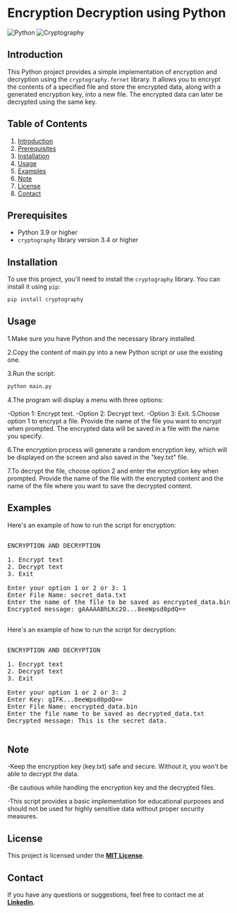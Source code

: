 # Encryption Decryption using Python

![Python](https://img.shields.io/badge/python-v3.9+-blue.svg)
![Cryptography](https://img.shields.io/badge/cryptography-v3.4+-green.svg)

## Introduction

This Python project provides a simple implementation of encryption and decryption using the `cryptography.fernet` library. It allows you to encrypt the contents of a specified file and store the encrypted data, along with a generated encryption key, into a new file. The encrypted data can later be decrypted using the same key.

## Table of Contents

1. [Introduction](#Introduction)
2. [Prerequisites](#Prerequisites)
3. [Installation](#Installation)
4. [Usage](#Usage)
5. [Examples](Examples)
6. [Note](#Note)
7. [License](#License)
8. [Contact](#Contact)

## Prerequisites

- Python 3.9 or higher
- `cryptography` library version 3.4 or higher

## Installation

To use this project, you'll need to install the `cryptography` library. You can install it using `pip`:

```bash
pip install cryptography
```

## Usage
1.Make sure you have Python and the necessary library installed.

2.Copy the content of main.py into a new Python script or use the existing one.

3.Run the script:
```bash
python main.py
```
4.The program will display a menu with three options:

-Option 1: Encrypt text.
-Option 2: Decrypt text.
-Option 3: Exit.
5.Choose option 1 to encrypt a file. Provide the name of the file you want to encrypt when prompted. The encrypted data will be saved in a file with the name you specify.

6.The encryption process will generate a random encryption key, which will be displayed on the screen and also saved in the "key.txt" file.

7.To decrypt the file, choose option 2 and enter the encryption key when prompted. Provide the name of the file with the encrypted content and the name of the file where you want to save the decrypted content.

## Examples
Here's an example of how to run the script for encryption:
<pre>

ENCRYPTION AND DECRYPTION

1. Encrypt text
2. Decrypt text
3. Exit

Enter your option 1 or 2 or 3: 1
Enter File Name: secret_data.txt
Enter the name of the file to be saved as encrypted_data.bin
Encrypted message: gAAAAABhLKc2O...8eeWpsd0pdQ==

</pre>

Here's an example of how to run the script for decryption:
<pre>

ENCRYPTION AND DECRYPTION

1. Encrypt text
2. Decrypt text
3. Exit

Enter your option 1 or 2 or 3: 2
Enter Key: gIFK...8eeWpsd0pdQ==
Enter File Name: encrypted_data.bin
Enter the file name to be saved as decrypted_data.txt
Decrypted message: This is the secret data.

</pre>

## Note
-Keep the encryption key (key.txt) safe and secure. Without it, you won't be able to decrypt the data.

-Be cautious while handling the encryption key and the decrypted files.

-This script provides a basic implementation for educational purposes and should not be used for highly sensitive data without proper security measures.

## License
This project is licensed under the __**[MIT License](https://github.com/spdx/license-list-data/blob/main/licenses.md)**__.

## Contact
If you have any questions or suggestions, feel free to contact me at __**[Linkedin](https://www.linkedin.com/in/piyushyadav-supernova)**__.
